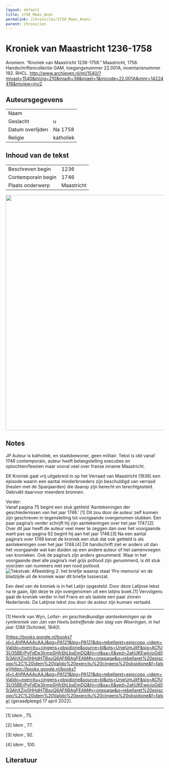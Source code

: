 ```yaml
---
layout: default
title: 1758_Maas_Anon
permalink: /chronicles/1758_Maas_Anon/
parent: Chronicles
--- 
```



# Kroniek van Maastricht 1236-1758 

Anoniem. “Kroniek van Maastricht 1236-1758.” Maastricht, 1758. Handschriftencollectie GAM, toegangsnummer 22.001A, inventarisnummer 192. RHCL. http://www.archieven.nl/mi/1540/?mivast=1540&mizig=210&miadt=38&miaet=1&micode=22.001A&minr=14224418&miview=inv2. 

## Auteursgegevens 

| | | 
| --------------- | --------------- | 
| Naam |   | 
| Geslacht | u | 
| Datum overlijden | Na 1758 | 
| Religie | katholiek | 

## Inhoud van de tekst 

| | | 
| --------------- | --------------- | 
| Beschreven begin | 1236 | 
| Contemporain begin | 1746 | 
| Plaats onderwerp | Maastricht | 

[<img src="..\..\barplots_chronicles\1758_Maas_Anon.jpg" width="750"/>](..\..\barplots_chronicles\1758_Maas_Anon.jpg) 

## Notes 

JP Auteur is katholiek, en stadsbewoner, geen militair. Tekst is idd vanaf
1746 contemporain, auteur heeft belangstelling executies en optochten/feesten
maar vooral veel over franse inname Maastricht.



EK Kroniek gaat vrij uitgebreid in op het Verraad van Maastricht (1636) een
episode waarin een aantal minderbroeders zijn beschuldigd van verraad (heulen
met de Spanjaarden) die daarop zijn berecht en terechtgesteld. Gebruikt
daarvoor meerdere bronnen.

Verder:  
Vanaf pagina 75 begint een stuk getiteld ‘Aantekeningen der geschiedenissen
van het jaar 1746.’ [1] Dit zou door de auteur zelf kunnen zijn geschreven in
tegenstelling tot voorgaande overgenomen stukken. Een paar pagina’s verder
schrijft hij zijn aantekeningen over het jaar 1747.[2] Over dit jaar heeft de
auteur veel meer te zeggen dan over het voorgaande want pas op pagina 92
begint hij aan het jaar 1748.[3] Na een aantal pagina’s over 1748 bevat de
kroniek een stuk dat ook getiteld is als aantekeningen over het jaar 1748.[4]
Dit handschrift ziet er anders uit dan het voorgaande wat kan duiden op een
andere auteur of het samenvoegen van kronieken. Ook de pagina’s zijn anders
genummerd. Waar in het voorgaande deel alle pagina’s met grijs potlood zijn
genummerd, is dit stuk voorzien van nummers met een rood potlood. ![Tekstvak:
Afbeelding  2: het briefje waarop staat ‘Pro memoria’ en de bladzijde uit de
kroniek waar dit briefje tussenzat.
](file:///C:/Users/hks550/AppData/Local/Temp/msohtmlclip1/01/clip_image001.gif)

Een deel van de kroniek is in het Latijn opgesteld. Door deze Latijnse tekst
na te gaan, lijkt deze te zijn overgenomen uit een latijns boek.[1] Vervolgens
gaat de kroniek verder in het Frans en als laatste een paar zinnen Nederlands.
De Latijnse tekst zou door de auteur zijn kunnen vertaald.

  

* * *

[1] Henrik van Wyn, _Letter- en geschiedkundige aanteekeningen op de
rymkroniek van Jan van Heelu betreffende den slag van Woeringen, in het jaar
1288_ (Schinkel, 1840).

[https://books.google.nl/books?id=L4hPAAAAcAAJ&pg=PA121&lpg=PA121&dq=rebellaret+episcopo,+idem+Valido+exercitu+cingens+obsidione&source=bl&ots=UnjeUmJitF&sig=ACfU3U35BErPvFdDe3IrmpSHhShLbxEmDQ&hl=nl&sa=X&ved=2ahUKEwicioGd05j3AhXZiv0HHdHTBsoQ6AF6BAgFEAM#v=onepage&q=rebellaret%20episcopo%2C%20idem%20Valido%20exercitu%20cingens%20obsidione&f=false](https://books.google.nl/books?id=L4hPAAAAcAAJ&pg=PA121&lpg=PA121&dq=rebellaret+episcopo,+idem+Valido+exercitu+cingens+obsidione&source=bl&ots=UnjeUmJitF&sig=ACfU3U35BErPvFdDe3IrmpSHhShLbxEmDQ&hl=nl&sa=X&ved=2ahUKEwicioGd05j3AhXZiv0HHdHTBsoQ6AF6BAgFEAM#v=onepage&q=rebellaret%20episcopo%2C%20idem%20Valido%20exercitu%20cingens%20obsidione&f=false)
(geraadpleegd 17 april 2022).

  

* * *

[1] _Idem_ , 75.

[2] _Idem_ , 77.

[3] _Idem_ , 92.

[4] _Idem_ , 100.



## Literatuur 

